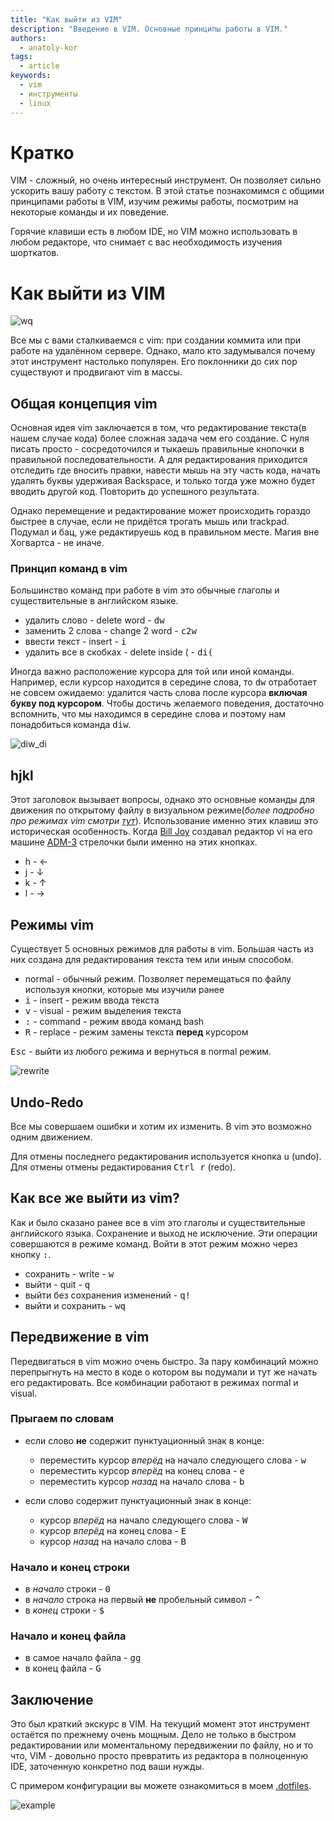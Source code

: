 ```yaml
---
title: "Как выйти из VIM"
description: "Введение в VIM. Основные принципы работы в VIM."
authors:
  - anatoly-kor
tags:
  - article
keywords:
  - vim
  - инструменты
  - linux
---
```


# Кратко
VIM - сложный, но очень интересный инструмент. Он позволяет сильно ускорить вашу работу с текстом. В этой статье познакомимся с общими принципами работы в VIM, изучим режимы работы, посмотрим на некоторые команды и их поведение.

Горячие клавиши есть в любом IDE, но VIM можно использовать в любом редакторе, что снимает с вас необходимость изучения шорткатов.

# Как выйти из VIM

![wq](images/wq.JPG)

Все мы с вами сталкиваемся с vim: при создании коммита или при работе на удалённом сервере. Однако, мало кто задумывался почему этот инструмент настолько популярен. Его поклонники до сих пор существуют и продвигают vim в массы.

## Общая концепция vim

Основная идея vim заключается в том, что редактирование текста(в нашем случае кода) более сложная задача чем его создание. С нуля писать просто - сосредоточился и тыкаешь правильные кнопочки в правильной последовательности. А для редактирования приходится отследить где вносить правки, навести мышь на эту часть кода, начать удалять буквы удерживая Backspace, и только тогда уже можно будет вводить другой код. Повторить до успешного результата.

Однако перемещение и редактирование может происходить гораздо быстрее в случае, если не придётся трогать мышь или trackpad. Подумал и бац, уже редактируешь код в правильном месте. Магия вне Хогвартса - не иначе.

### Принцип команд в vim

Большинство команд при работе в vim это обычные глаголы и существительные в английском языке.

- удалить слово - delete word - <kbd>dw</kbd>
- заменить 2 слова - change 2 word - <kbd>c2w</kbd>
- ввести текст - insert - <kbd>i</kbd>
- удалить все в скобках - delete inside ( - <kbd>di(</kbd>

Иногда важно расположение курсора для той или иной команды. Например, если курсор находится в середине слова, то <kbd>dw</kbd> отработает не совсем ожидаемо: удалится часть слова после курсора **включая букву под курсором**. Чтобы достичь желаемого поведения, достаточно вспомнить, что мы находимся в середине слова и поэтому нам понадобиться команда <kbd>diw</kbd>.

![diw_di](demos/diw_di.gif)

## hjkl

Этот заголовок вызывает вопросы, однако это основные команды для движения по открытому файлу в визуальном режиме(_более подробно про режимах vim смотри [тут](##режимы-vim)_). Использование именно этих клавиш это историческая особенность. Когда [Bill Joy](https://ru.wikipedia.org/wiki/Джой,_Билл) создавал редактор vi на его машине [ADM-3](https://ru.wikipedia.org/wiki/ADM-3) стрелочки были именно на этих кнопках.

- h - ←
- j - ↓
- k - ↑
- l - →

## Режимы vim

Существует 5 основных режимов для работы в vim. Большая часть из них создана для редактирования текста тем или иным способом.

- normal - обычный режим. Позволяет перемещаться по файлу используя кнопки, которые мы изучили ранее
- <kbd>i</kbd> - insert - режим ввода текста
- <kbd>v</kbd> - visual - режим выделения текста
- <kbd>:</kbd> - command - режим ввода команд bash
- <kbd>R</kbd> - replace - режим замены текста **перед** курсором

<kbd>Esc</kbd> - выйти из любого режима и вернуться в normal режим.

![rewrite](demos/rewrite.gif)

## Undo-Redo

Все мы совершаем ошибки и хотим их изменить. В vim это возможно одним движением.

Для отмены последнего редактирования используется кнопка <kbd>u</kbd> (undo). Для отмены отмены редактирования <kbd>Ctrl r</kbd> (redo).

## Как все же выйти из vim?

Как и было сказано ранее все в vim это глаголы и существительные английского языка. Сохранение и выход не исключение.
Эти операции совершаются в режиме команд. Войти в этот режим можно через кнопку <kbd>:</kbd>.

- сохранить - write - <kbd>w</kbd>
- выйти - quit - <kbd>q</kbd>
- выйти без сохранения изменений - <kbd>q!</kbd>
- выйти и сохранить - <kbd>wq</kbd>

## Передвижение в vim

Передвигаться в vim можно очень быстро. За пару комбинаций можно перепрыгнуть на место в коде о котором вы подумали и тут же начать его редактировать. Все комбинации работают в режимах normal и visual.

### Прыгаем по словам

- если слово **не** содержит пунктуационный знак в конце:
  - переместить курсор _вперёд_ на начало следующего слова - <kbd>w</kbd>
  - переместить курсор _вперёд_ на конец слова - <kbd>e</kbd>
  - переместить курсор _назад_ на начало слова - <kbd>b</kbd>

- если слово содержит пунктуационный знак в конце:
  - курсор _вперёд_ на начало следующего слова - <kbd>W</kbd>
  - курсор _вперёд_ на конец слова - <kbd>E</kbd>
  - курсор _назад_ на начало слова - <kbd>B</kbd>

### Начало и конец строки

- в _начало_ строки - <kbd>0</kbd>
- в _начало_ строка на первый **не** пробельный символ - <kbd>^</kbd>
- в _конец_ строки - <kbd>$</kbd>

### Начало и конец файла

- в самое начало файла - <kbd>gg</kbd>
- в конец файла - <kbd>G</kbd>

## Заключение

Это был краткий экскурс в VIM. На текущий момент этот инструмент остаётся по прежнему очень мощным. Дело не только в быстром редактировании или моментальному передвижении по файлу, но и то что, VIM - довольно просто превратить из редактора в полноценную IDE, заточенную конкретно под ваши нужды.

С примером конфигурации вы можете ознакомиться в моем [.dotfiles](https://github.com/anatoly-kor/dotfiles).

![example](demos/example.gif)

